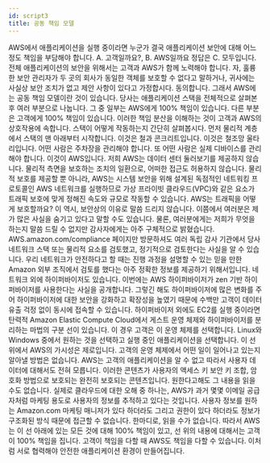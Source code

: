 ```yaml
---
id: script3
title: 공동 책임 모델
---
```


AWS에서 애플리케이션을 실행 중이라면 누군가 결국 애플리케이션 보안에 대해 어느 정도 책임을 부담해야 합니다. A. 고객일까요?, B. AWS일까요 정답은 C. 모두입니다. 전체 애플리케이션의 보안을 위해서는 고객과 AWS가 함께 노력해야 합니다. 자, 훌륭한 보안 관리자가 두 곳의 회사가 동일한 객체를 보호할 수 없다고 말하거나, 귀사에는 사실상 보안 조치가 없고 제안 사항이 있다고 가정합시다. 동의합니다. 그래서 AWS에는 공동 책임 모델이란 것이 있습니다. 당사는 애플리케이션 스택을 전체적으로 살펴본 후 여러 부분으로 나눕니다. 그 중 일부는 AWS에게 100% 책임이 있습니다. 다른 부분은 고객에게 100% 책임이 있습니다. 이러한 책임 분산을 이해하는 것이 고객과 AWS의 상호작용에 속합니다. 스택이 어떻게 작동하는지 간단히 살펴봅시다. 먼저 물리적 계층에서 스택의 맨 아래부터 시작합니다. 이것은 철과 콘크리트입니다. 이것은 철조망 울타리입니다. 어떤 사람은 주차장을 관리해야 합니다. 또 어떤 사람은 실제 디바이스를 관리해야 합니다. 이것이 AWS입니다. 저희 AWS는 데이터 센터 둘러보기를 제공하지 않습니다. 물리적 측면을 보호하는 조치의 일환으로, 어떠한 접근도 허용하지 않습니다. 물리적 보호를 제공할 뿐 아니라, AWS는 시스템 보안을 위해 설계된 독점적인 네트워킹 프로토콜인 AWS 네트워크를 실행하므로 가상 프라이빗 클라우드(VPC)와 같은 요소가 트래픽 보호에 맞게 정해진 속도와 규모로 작동할 수 있습니다. AWS는 트래픽을 어떻게 보호할까요? 이 역시, 보안상의 이유로 말씀 드리지 않습니다. 이쯤에서 여러분은 제가 많은 사실을 숨기고 있다고 말할 수도 있습니다. 물론, 여러분에게는 저희가 무엇을 하는지 말씀 드릴 수 없지만 감사자에게는 아주 구체적으로 밝혔습니다. AWS.amazon.com/compliance 페이지만 방문하셔도 여러 독립 감사 기관에서 당사 네트워크 스택 또는 물리적 요소를 검토했고, 정기적으로 검토한다는 사실을 알 수 있습니다. 우리 네트워크가 안전하다고 할 때는 진행 과정을 설명할 수 있는 믿을 만한 Amazon 외부 조직에서 검토를 했다는 아주 정확한 정보를 제공하기 위해서입니다. 네트워크 외에 하이퍼바이저도 있습니다. 이번에는 AWS 하이퍼바이저가 zen 기반 하이퍼바이저를 사용한다는 사실을 공개합니다. 그렇긴 해도 하이퍼바이저에 많은 변화를 주어 하이퍼바이저에 대한 보안을 강화하고 확장성을 높였기 때문에 수백만 고객이 데이터 유출 걱정 없이 동시에 접속할 수 있습니다. 하이퍼바이저 외에도 EC2를 실행 중이라면 탄력적 Amazon Elastic Compute Cloud에서 게스트 운영 체제와 하이퍼바이저를 분리하는 마법의 구분 선이 있습니다. 이 경우 고객은 이 운영 체제를 선택합니다. Linux와 Windows 중에서 원하는 것을 선택하고 실행 중인 애플리케이션을 선택합니다. 이 선 위에서 AWS의 가시성은 제로입니다. 고객의 운영 체제에서 어떤 일이 일어나고 있는지 알아낼 방법은 없습니다. AWS는 고객의 애플리케이션을 알 수 없고 따라서 사용자 데이터에 대해서도 전혀 모릅니다. 이러한 콘텐츠가 사용자의 액세스 키 보안 키 조합, 암호화 방법으로 보호되는 완전히 보호되는 콘텐츠입니다. 원한다고해도 그 내용을 읽을 수도 없습니다. 실제로 클라우드에 대한 오해 중 하나는, AWS가 과거 몇몇 이메일 공급자처럼 마케팅 용도로 사용자의 정보를 추적하고 있다는 것입니다. 사용자 정보를 원하는 Amazon.com 마케팅 매니저가 있다 하더라도 그리고 권한이 있다 하더라도 정보가 구조화된 방식 때문에 접근할 수 없습니다. 한마디로, 읽을 수가 없습니다. 따라서 AWS는 이 선 아래에 있는 모든 것에 대해 100% 책임이 있고, 선 위의 내용에 대해서는 고객이 100% 책임을 집니다. 고객이 책임을 다할 때 AWS도 책임을 다할 수 있습니다. 이처럼 서로 협력해야 안전한 애플리케이션 환경이 만들어집니다.
